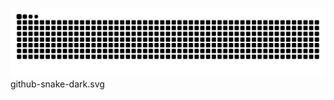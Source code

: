 ![Snake animation](https://github.com/jhmcarvalho/jhmcarvalho/blob/output/github-snake-dark.svg)
github-snake-dark.svg
